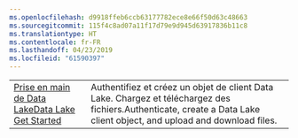 ```yaml
---
ms.openlocfilehash: d9918ffeb6ccb63177782ece8e66f50d63c48663
ms.sourcegitcommit: 115f4c8ad07a11f17d79e9d945d63917836b11c8
ms.translationtype: HT
ms.contentlocale: fr-FR
ms.lasthandoff: 04/23/2019
ms.locfileid: "61590397"
---
```

|  |  |
|---------|---------|
| <span data-ttu-id="0f297-101">[Prise en main de Data Lake][1]</span><span class="sxs-lookup"><span data-stu-id="0f297-101">[Data Lake Get Started][1]</span></span> | <span data-ttu-id="0f297-102">Authentifiez et créez un objet de client Data Lake. Chargez et téléchargez des fichiers.</span><span class="sxs-lookup"><span data-stu-id="0f297-102">Authenticate, create a Data Lake client object, and upload and download files.</span></span> |

[1]: https://azure.microsoft.com/resources/samples/data-lake-store-java-upload-download-get-started/